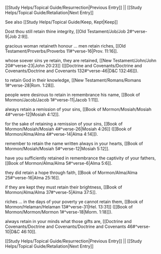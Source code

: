 [[Study Helps/Topical Guide/Resurrection|Previous Entry]]  ||  [[Study Helps/Topical Guide/Retaliation|Next Entry]]

 See also [[Study Helps/Topical Guide/Keep, Kept|Keep]]

 Dost thou still retain thine integrity, [[Old Testament/Job/Job 2#^verse-9|Job 2:9]].

 gracious woman retaineth honour ... men retain riches, [[Old Testament/Proverbs/Proverbs 11#^verse-16|Prov. 11:16]].

 whose soever sins ye retain, they are retained, [[New Testament/John/John 20#^verse-23|John 20:23]] ([[Doctrine and Covenants/Doctrine and Covenants/Doctrine and Covenants 132#^verse-46|D&C 132:46]]).

 to retain God in their knowledge, [[New Testament/Romans/Romans 1#^verse-28|Rom. 1:28]].

 people were desirous to retain in remembrance his name, [[Book of Mormon/Jacob/Jacob 1#^verse-11|Jacob 1:11]].

 always retain a remission of your sins, [[Book of Mormon/Mosiah/Mosiah 4#^verse-12|Mosiah 4:12]].

 for the sake of retaining a remission of your sins, [[Book of Mormon/Mosiah/Mosiah 4#^verse-26|Mosiah 4:26]] ([[Book of Mormon/Alma/Alma 4#^verse-14|Alma 4:14]]).

 remember to retain the name written always in your hearts, [[Book of Mormon/Mosiah/Mosiah 5#^verse-12|Mosiah 5:12]].

 have you sufficiently retained in remembrance the captivity of your fathers, [[Book of Mormon/Alma/Alma 5#^verse-6|Alma 5:6]].

 they did retain a hope through faith, [[Book of Mormon/Alma/Alma 25#^verse-16|Alma 25:16]].

 if they are kept they must retain their brightness, [[Book of Mormon/Alma/Alma 37#^verse-5|Alma 37:5]].

 riches ... in the days of your poverty ye cannot retain them, [[Book of Mormon/Helaman/Helaman 13#^verse-31|Hel. 13:31]] ([[Book of Mormon/Mormon/Mormon 1#^verse-18|Morm. 1:18]]).

 always retain in your minds what those gifts are, [[Doctrine and Covenants/Doctrine and Covenants/Doctrine and Covenants 46#^verse-10|D&C 46:10]].

[[Study Helps/Topical Guide/Resurrection|Previous Entry]]  ||  [[Study Helps/Topical Guide/Retaliation|Next Entry]]